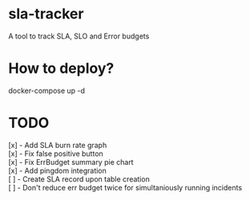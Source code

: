 # sla-tracker
A tool to track SLA, SLO and Error budgets

# How to deploy?
docker-compose up -d

# TODO
[x] - Add SLA burn rate graph    
[x] - Fix false positive button   
[x] - Fix ErrBudget summary pie chart            
[x] - Add pingdom integration         
[ ] - Create SLA record upon table creation    
[ ] - Don't reduce err budget twice for simultaniously running incidents 


